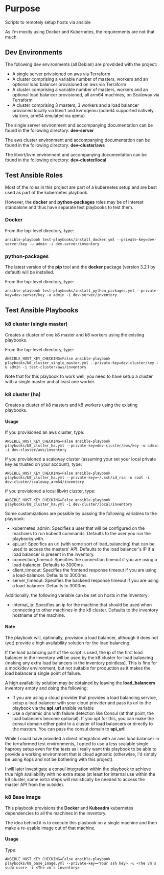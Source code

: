 # Purpose

Scripts to remotely setup hosts via ansible

As I'm mostly using Docker and Kubernetes, the requirements are not that much.

## Dev Environments

The following dev environments (all Debian) are provdided with the project:

- A single server privisioned on aws via Terraform
- A cluster comprising a variable number of masters, workers and an optional load balancer provisioned on aws via Terraform
- A cluster comprising a variable number of masters, workers and an optional load balancer provisioned, all arm64 machines, on Scaleway via Terraform
- A cluster comprising 3 masters, 3 workers and a load balancer provioned locally via libvirt and kvm/qemu (adm64 supported natively via kvm, arm64 emulated via qemu)

The single server environment and accompanying documentation can be found in the following directory: **dev-server**

The aws cluster environment and accompanying documentation can be found in the following directory: **dev-cluster/aws**

The libvirt/kvm environnent and accompanying documentation can be found in the following directory: **dev-cluster/local**

## Test Ansible Roles

Most of the roles in this project are part of a kubernetes setup and are best used as part of the kubernetes playbook.

However, the **docker** and **python-packages** roles may be of interest standalone and thus have separate test playbooks to test them.

### Docker

From the top-level directory, type:

```
ansible-playbook test-playbooks/install_docker.yml --private-key=dev-server/key -u admin -i dev-server/inventory
```

### python-packages

The latest version of the **pip** tool and the **docker** package (version 3.2.1 by default) will be installed.

From the top-level directory, type:

```
ansible-playbook test-playbooks/install_python_packages.yml --private-key=dev-server/key -u admin -i dev-server/inventory
```

## Test Ansible Playbooks

### k8 cluster (single master)

Creates a cluster of one k8 master and k8 workers using the existing playbooks.

From the top-level directory, type:

```
ANSIBLE_HOST_KEY_CHECKING=False ansible-playbook playbooks/k8_cluster_single_master.yml --private-key=dev-cluster/key -u admin -i test-cluster/aws/inventory
```

Note that for this playbook to work well, you need to have setup a cluster with a single master and at least one worker.

### k8 cluster (ha)

Creates a cluster of k8 masters and k8 workers using the existing playbooks. 

#### Usage 

If you provisioned an aws cluster, type:

```
ANSIBLE_HOST_KEY_CHECKING=False ansible-playbook playbooks/k8_cluster_ha.yml --private-key=dev-cluster/aws/key -u admin -i dev-cluster/aws/inventory
```

If you provisioned a scaleway cluster (assuming your set your local private key as trusted on your account), type:

```
ANSIBLE_HOST_KEY_CHECKING=False ansible-playbook playbooks/k8_cluster_ha.yml --private-key=~/.ssh/id_rsa -u root -i dev-cluster/scaleway_arm64/inventory
```

If you provisioned a local libvirt cluster, type:

```
ANSIBLE_HOST_KEY_CHECKING=False ansible-playbook playbooks/k8_cluster_ha.yml -i dev-cluster/local/inventory
```

Some customizations are possible by passing the following variables to the playbook:
- kubernetes_admin: Specifies a user that will be configured on the machines to run kubectl commands. Defaults to the user you run the playbooks with.
- api_url: Specifics an url (with some sort of load_balancing) that can be used to access the masters' API. Defaults to the load balancer's IP if a load balancer is present in the inventory.
- connection_timeout: Specifies the connection timeout if you are using a load-balancer. Defaults to 3000ms.
- client_timeout: Specifies the frontend response timeout if you are using a load-balancer. Defaults to 3000ms.
- server_timeout: Specifies the backend response timeout if you are using a load-balancer. Defaults to 3000ms.

Additionally, the following variable can be set on hosts in the inventory:
- internal_ip: Specifies an ip for the machine that should be used when connecting to other machines in the k8 cluster. Defaults to the inventory hostname of the machine.

#### Note

The playbook will, optionally, provision a load balancer, although it does not (yet) provide a high availability solution for the load balancing.

If the load balancing part of the script is used, the ip of the first load balancer in the inventory will be used by the k8 cluster for load balancing (making any extra load balancers in the inventory pointless). This is fine for a mock/dev environment, but not suitable for production as it makes the load balancer a single point of failure.

A high availability solution may be obtained by leaving the **load_balancers** inventory empty and doing the following:
- If you are using a cloud provider that provides a load balancing service, setup a load balancer with your cloud provider and pass its url to the playbook via the **api_url** ansible variable
- Use a dynamic dns with failure detection like Consul (at that point, the load balancers become optional). If you opt for this, you can make the consul domain either point to a cluster of load balancers or directly to the masters. You can pass the consul domain to **api_url**.

While I could have provided a direct integration with an aws load balancer in the terraformed test environments, I opted to use a less scalable single haproxy setup even for the tests as I really want this playbook to be able to provide a working environment that is cloud agnostic (otherwise, I'd simply be using Kops and not be bothering with this project).

I will later investigate a consul integration within the playbook to achieve true high availability with no extra steps (at least for internal use within the k8 cluster, some extra steps will realistically be needed to access the master API from the outside).

### k8 Base Image

This playbook provisions the **Docker** and **Kubeadm** kubernetes dependencies to all the machines in the inventory.

The idea behind it is to execute this playbook on a single machine and then make a re-usable image out of that machine.

#### Usage 

Type:

```
ANSIBLE_HOST_KEY_CHECKING=False ansible-playbook playbooks/k8_base_image.yml --private-key=<Your ssh key> -u <The vm's sudo user> -i <The vm's inventory>
```